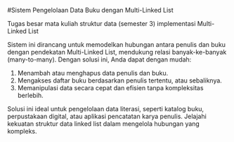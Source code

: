 #Sistem Pengelolaan Data Buku dengan Multi-Linked List

Tugas besar mata kuliah struktur data (semester 3) implementasi Multi-Linked List

Sistem ini dirancang untuk memodelkan hubungan antara penulis dan buku dengan pendekatan Multi-Linked List, mendukung relasi banyak-ke-banyak (many-to-many). Dengan solusi ini, Anda dapat dengan mudah:

1. Menambah atau menghapus data penulis dan buku.
2. Mengakses daftar buku berdasarkan penulis tertentu, atau sebaliknya.
3. Memanipulasi data secara cepat dan efisien tanpa kompleksitas berlebih.

Solusi ini ideal untuk pengelolaan data literasi, seperti katalog buku, perpustakaan digital, atau aplikasi pencatatan karya penulis. Jelajahi kekuatan struktur data linked list dalam mengelola hubungan yang kompleks.
